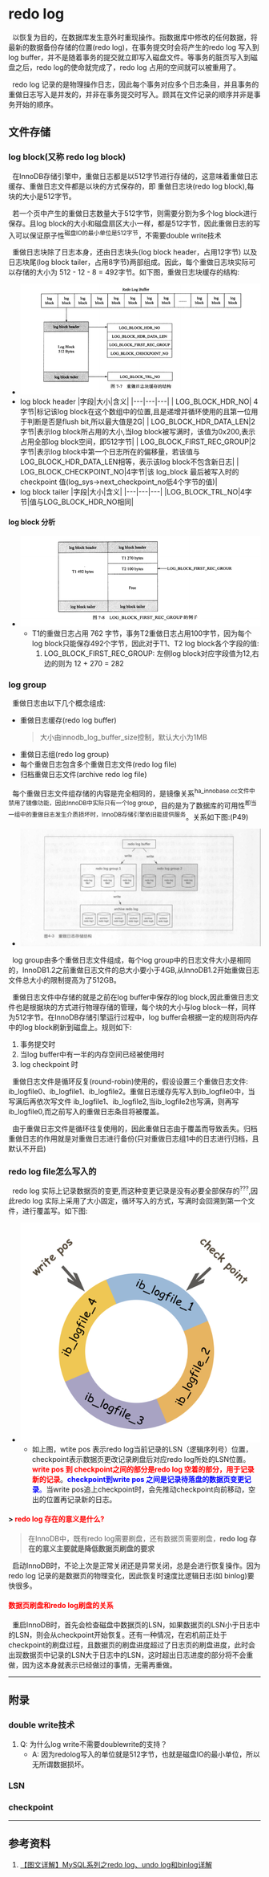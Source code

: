 # redo log 
&nbsp;&nbsp;以恢复为目的，在数据库发生意外时重现操作。指数据库中修改的任何数据，将最新的数据备份存储的位置(redo log)，在事务提交时会将产生的redo log 写入到log buffer，并不是随着事务的提交就立即写入磁盘文件。等事务的脏页写入到磁盘之后，redo log的使命就完成了，redo log 占用的空间就可以被重用了。

&nbsp;&nbsp;redo log 记录的是物理操作日志，因此每个事务对应多个日志条目，并且事务的重做日志写入是并发的，并非在事务提交时写入。顾其在文件记录的顺序并非是事务开始的顺序。

## 文件存储
### log block(又称 redo log block)
&nbsp;&nbsp;在InnoDB存储引擎中，重做日志都是以512字节进行存储的，这意味着重做日志缓存、重做日志文件都是以块的方式保存的，即 重做日志块(redo log block),每块的大小是512字节。

&nbsp;&nbsp;若一个页中产生的重做日志数量大于512字节，则需要分割为多个log block进行保存。且log block的大小和磁盘扇区大小一样，都是512字节，因此重做日志的写入可以保证原子性<sup>磁盘IO的最小单位是512字节</sup>，不需要double write技术

&nbsp;&nbsp;重做日志块除了日志本身，还由日志块头(log block header，占用12字节) 以及 日志块尾(log block tailer，占用8字节)两部组成。因此，每个重做日志块实际可以存储的大小为 512 - 12 - 8 = 492字节。如下图，重做日志块缓存的结构: 
  - <img src="./pics/redo-log-struct-001.png"/>
  - log block header
    |字段|大小|含义|
    |---|---|---|
    | LOG_BLOCK_HDR_NO| 4字节|标记该log block在这个数组中的位置,且是递增并循环使用的且第一位用于判断是否是flush bit,所以最大值是2G|
    | LOG_BLOCK_HDR_DATA_LEN|2字节|表示log block所占用的大小,当log block被写满时，该值为0x200,表示占用全部log block空间，即512字节|
    | LOG_BLOCK_FIRST_REC_GROUP|2字节|表示log block中第一个日志所在的偏移量，若该值与LOG_BLOCK_HDR_DATA_LEN相等，表示该log block不包含新日志|
    | LOG_BLOCK_CHECKPOINT_NO|4字节|该 log_block 最后被写入时的 checkpoint 值(log_sys->next_checkpoint_no低4个字节的值)|
  - log block tailer 
    |字段|大小|含义|
    |---|---|---|
    |LOG_BLOCK_TRL_NO|4字节|值与LOG_BLOCK_HDR_NO相同|
#### log block 分析
- <img src="./pics/redo-log-struct-002.png"/>
  
  + T1的重做日志占用 762 字节，事务T2重做日志占用100字节，因为每个log block只能保存492个字节，因此对于T1、T2 log block各个字段的值:
      1. LOG_BLOCK_FIRST_REC_GROUP: 左侧log block对应字段值为12,右边的则为 12 + 270 = 282

### log group
&nbsp;&nbsp;重做日志由以下几个概念组成:
- 重做日志缓存(redo log buffer)
  > 大小由innodb_log_buffer_size控制，默认大小为1MB
- 重做日志组(redo log group)
- 每个重做日志包含多个重做日志文件(redo log file)
- 归档重做日志文件(archive redo log file)
  
&nbsp;&nbsp;每个重做日志文件组存储的内容是完全相同的，是镜像关系<sup>ha_innobase.cc文件中禁用了镜像功能，因此InnoDB中实际只有一个log group</sup>，目的是为了数据库的可用性<sup>即当一组中的重做日志发生介质损坏时，InnoDB存储引擎依旧能提供服务</sup>。关系如下图:(P49)
  - <img src="./pics/redo-log-struct-003.png"/>

&nbsp;&nbsp;log group由多个重做日志文件组成，每个log group中的日志文件大小是相同的，InnoDB1.2之前重做日志文件的总大小要小于4GB,从InnoDB1.2开始重做日志文件总大小的限制提高为了512GB。

&nbsp;&nbsp;重做日志文件中存储的就是之前在log buffer中保存的log block,因此重做日志文件也是根据块的方式进行物理存储的管理，每个块的大小与log block一样，同样为512字节。在InnoDB存储引擎运行过程中，log buffer会根据一定的规则将内存中的log block刷新到磁盘上。规则如下:
  1. 事务提交时
  2. 当log buffer中有一半的内存空间已经被使用时
  3. log checkpoint 时

&nbsp;&nbsp;重做日志文件是循环反复(round-robin)使用的，假设设置三个重做日志文件: ib_logfile0、ib_logfile1、ib_logfile2。重做日志缓存先写入到ib_logfile0中，当写满后再依次写文件 ib_logfile1、ib_logfile2,当ib_logfile2也写满，则再写ib_logfile0,而之前写入的重做日志条目将被覆盖。

&nbsp;&nbsp;由于重做日志文件是循环往复使用的，因此重做日志由于覆盖而导致丢失。归档重做日志的作用就是对重做日志进行备份(只对重做日志组1中的日志进行归档，且默认不开启)

### redo log file怎么写入的
&nbsp;&nbsp;redo log 实际上记录数据页的变更,而这种变更记录是没有必要全部保存的<sup>???</sup>,因此redo log 实际上采用了大小固定，循环写入的方式，写满时会回溯到第一个文件，进行覆盖写。如下图: 
- <img src="./pics/i53hgc1rtg.png"/>
  
  + 如上图，wtite pos 表示redo log当前记录的LSN（逻辑序列号）位置，checkpoint表示数据页更改记录刷盘后对应redo log所处的LSN位置。 <font color="red">**write pos 到 checkpoint之间的部分是redo log 空着的部分，用于记录新的记录**</font>。<font color="blue">**checkpoint到write pos 之间是记录待落盘的数据页变更记录**。</font>当write pos追上checkpoint时，会先推动checkpoint向前移动，空出的位置再记录新的日志。

#### > <font color="red">**redo log 存在的意义是什么?**</font>
> 在InnoDB中，既有redo log需要刷盘，还有数据页需要刷盘，**redo log 存在的意义主要就是降低数据页刷盘的要求**

&nbsp;&nbsp;启动InnoDB时，不论上次是正常关闭还是异常关闭，总是会进行恢复操作。因为redo log 记录的是数据页的物理变化，因此恢复时速度比逻辑日志(如 binlog)要快很多。

#### <font color="red">**数据页刷盘和redo log刷盘的关系**</font>
&nbsp;&nbsp;重启InnoDB时，首先会检查磁盘中数据页的LSN，如果数据页的LSN小于日志中的LSN，则会从checkpoint开始恢复。还有一种情况，在宕机前正处于checkpoint的刷盘过程，且数据页的刷盘进度超过了日志页的刷盘进度，此时会出现数据页中记录的LSN大于日志中的LSN，这时超出日志进度的部分将不会重做，因为这本身就表示已经做过的事情，无需再重做。













---
## 附录
### double write技术
1. Q: 为什么log write不需要doublewrite的支持？
   - A: 因为redolog写入的单位就是512字节，也就是磁盘IO的最小单位，所以无所谓数据损坏。


### LSN
### checkpoint

---
## 参考资料
1. [【图文详解】MySQL系列之redo log、undo log和binlog详解](https://cloud.tencent.com/developer/article/1801920)